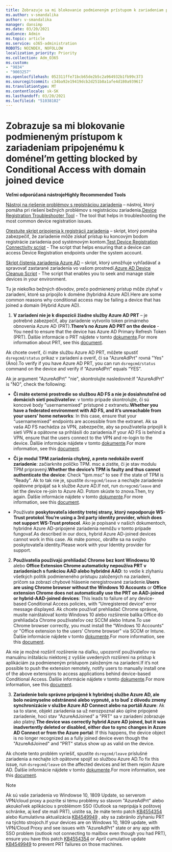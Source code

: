 ```yaml
---
title: Zobrazuje sa mi blokovanie podmieneným prístupom k zariadeniam pripojenému k doméne
ms.author: v-smandalika
author: v-smandalika
manager: dansimp
ms.date: 03/20/2021
audience: Admin
ms.topic: article
ms.service: o365-administration
ROBOTS: NOINDEX, NOFOLLOW
localization_priority: Priority
ms.collection: Adm_O365
ms.custom:
- "9834"
- "9003257"
ms.openlocfilehash: 052311ffe71bcb65de2b5c2a964932b1fb99c373
ms.sourcegitcommit: c34ba92e19419dcb2d251b8a1afe4d180a939617
ms.translationtype: MT
ms.contentlocale: sk-SK
ms.lasthandoff: 03/20/2021
ms.locfileid: "51038102"
---
```

# <a name="im-getting-blocked-by-conditional-access-with-domain-joined-device"></a><span data-ttu-id="0d7cf-102">Zobrazuje sa mi blokovanie podmieneným prístupom k zariadeniam pripojenému k doméne</span><span class="sxs-lookup"><span data-stu-id="0d7cf-102">I’m getting blocked by Conditional Access with domain joined device</span></span>

<span data-ttu-id="0d7cf-103">**Veľmi odporúčaná nástroje**</span><span class="sxs-lookup"><span data-stu-id="0d7cf-103">**Highly Recommended Tools**</span></span>

<span data-ttu-id="0d7cf-104">[Nástroj na riešenie problémov s registráciou zariadenia](https://docs.microsoft.com/samples/azure-samples/dsregtool/dsregtool/) – nástroj, ktorý pomáha pri riešení bežných problémov s registráciou zariadenia.</span><span class="sxs-lookup"><span data-stu-id="0d7cf-104">[Device Registration Troubleshooter Tool](https://docs.microsoft.com/samples/azure-samples/dsregtool/dsregtool/) - The tool that helps in troubleshooting the most common device registration issues.</span></span>

<span data-ttu-id="0d7cf-105">[Otestujte skript pripojenia k registrácii zariadenia](https://docs.microsoft.com/samples/azure-samples/testdeviceregconnectivity/testdeviceregconnectivity/) – skript, ktorý pomáha zabezpečiť, že zariadenie môže získať prístup ku koncovým bodom registrácie zariadenia pod systémovým kontom.</span><span class="sxs-lookup"><span data-stu-id="0d7cf-105">[Test Device Registration Connectivity script](https://docs.microsoft.com/samples/azure-samples/testdeviceregconnectivity/testdeviceregconnectivity/) - The script that helps ensuring that a device can access Device Registration endpoints under the system account.</span></span>

<span data-ttu-id="0d7cf-106">[Skript čistenia zariadenia Azure AD](https://github.com/mzmaili/AzureADDeviceCleanup) – skript, ktorý umožňuje vyhľadávať a spravovať zastarané zariadenia vo vašom prostredí.</span><span class="sxs-lookup"><span data-stu-id="0d7cf-106">[Azure AD Device Cleanup Script](https://github.com/mzmaili/AzureADDeviceCleanup) - The script that enables you to seek and manage stale devices in your environment.</span></span>

<span data-ttu-id="0d7cf-107">Tu je niekoľko bežných dôvodov, prečo podmienený prístup môže zlyhať v zariadení, ktoré sa pripojilo k doméne (hybridná Azure AD).</span><span class="sxs-lookup"><span data-stu-id="0d7cf-107">Here are some common reasons why conditional access may be failing a device that has joined a domain (Hybrid Azure AD).</span></span>

1. <span data-ttu-id="0d7cf-108">**V zariadení nie je k dispozícii žiadne služby Azure AD PRT** – je potrebné zabezpečiť, aby zariadenie vytvorilo token primárneho obnovenia Azure AD (PRT).</span><span class="sxs-lookup"><span data-stu-id="0d7cf-108">**There’s no Azure AD PRT on the device** - You need to ensure that the device has Azure AD Primary Refresh Token (PRT).</span></span> <span data-ttu-id="0d7cf-109">Ďalšie informácie o PRT nájdete v tomto [dokumente](https://docs.microsoft.com/azure/active-directory/devices/concept-primary-refresh-token).</span><span class="sxs-lookup"><span data-stu-id="0d7cf-109">For more information about PRT, see this [document](https://docs.microsoft.com/azure/active-directory/devices/concept-primary-refresh-token).</span></span>

<span data-ttu-id="0d7cf-110">Ak chcete overiť, či máte službu Azure AD PRT, môžete spustiť `dsregcmd/status` príkaz v zariadení a overiť, či sa "AzureAdPrt" rovná "Yes" (Áno).</span><span class="sxs-lookup"><span data-stu-id="0d7cf-110">To verify if you have Azure AD PRT, you can run `dsregcmd/status` command on the device and verify if “AzureAdPrt” equals “YES”.</span></span>

<span data-ttu-id="0d7cf-111">Ak je argument "AzureAdPrt" "nie", skontrolujte nasledovné:</span><span class="sxs-lookup"><span data-stu-id="0d7cf-111">If "AzureAdPrt" is "NO", check the following:</span></span>

- <span data-ttu-id="0d7cf-112">**Či máte externé prostredie so službou AD FS a nie je dosiahnuteľné od domácich sietí používateľov**: v tomto prípade skontrolujte, či sú koncové body "usernamemixed" prístupné z extranetu.</span><span class="sxs-lookup"><span data-stu-id="0d7cf-112">**Whether you have a federated environment with AD FS, and it’s unreachable from your users’ home networks**: In this case, ensure that your "usernamemixed" endpoints are accessible from the extranet.</span></span> <span data-ttu-id="0d7cf-113">Ak sa vaša AD FS nachádza za VPN, zabezpečte, aby sa používatelia pripojili k sieti VPN a opätovne sa prihlásili do zariadenia.</span><span class="sxs-lookup"><span data-stu-id="0d7cf-113">If your AD FS is behind a VPN, ensure that the users connect to the VPN and re-login to the device.</span></span> <span data-ttu-id="0d7cf-114">Ďalšie informácie nájdete v tomto [dokumente](https://docs.microsoft.com/azure/active-directory/devices/hybrid-azuread-join-federated-domains).</span><span class="sxs-lookup"><span data-stu-id="0d7cf-114">For more information, see this [document](https://docs.microsoft.com/azure/active-directory/devices/hybrid-azuread-join-federated-domains).</span></span>

- <span data-ttu-id="0d7cf-115">**Či je modul TPM zariadenia chybný, a preto nedokáže overiť zariadenie**: začiarknite políčko TPM. msc a zistite, či je stav modulu TPM pripravený.</span><span class="sxs-lookup"><span data-stu-id="0d7cf-115">**Whether the device’s TPM is faulty and thus cannot authenticate the device**: Check "tpm.msc" to see if the state of TPM is "Ready".</span></span> <span data-ttu-id="0d7cf-116">Ak to tak nie je, spustite `dsregcmd/leave` a nechajte zariadenie opätovne pripájať sa k službe Azure AD.</span><span class="sxs-lookup"><span data-stu-id="0d7cf-116">If not, run `dsregcmd/leave` and let the device re-join to Azure AD.</span></span> <span data-ttu-id="0d7cf-117">Potom skúste to znova.</span><span class="sxs-lookup"><span data-stu-id="0d7cf-117">Then, try again.</span></span> <span data-ttu-id="0d7cf-118">Ďalšie informácie nájdete v tomto [dokumente](https://docs.microsoft.com/azure/active-directory/devices/troubleshoot-device-dsregcmd#sso-state).</span><span class="sxs-lookup"><span data-stu-id="0d7cf-118">For more information, see this [document](https://docs.microsoft.com/azure/active-directory/devices/troubleshoot-device-dsregcmd#sso-state).</span></span>

- <span data-ttu-id="0d7cf-119">Používate **poskytovateľa identity tretej strany, ktorý nepodporuje WS-Trust protokol**.</span><span class="sxs-lookup"><span data-stu-id="0d7cf-119">**You’re using a 3rd party identity provider, which does not support WS-Trust protocol**.</span></span> <span data-ttu-id="0d7cf-120">Ako je popísané v našich dokumentoch, hybridné Azure AD-pripojené zariadenia nemôžu v tomto prípade fungovať.</span><span class="sxs-lookup"><span data-stu-id="0d7cf-120">As described in our docs, hybrid Azure AD-joined devices cannot work in this case.</span></span> <span data-ttu-id="0d7cf-121">Ak máte pomoc, obráťte sa na svojho poskytovateľa identity.</span><span class="sxs-lookup"><span data-stu-id="0d7cf-121">Please work with your Identity provider for support.</span></span>

2. <span data-ttu-id="0d7cf-122">**Používatelia používajú prehliadač Chrome bez kont Windowsu 10** alebo **Office Extension Chrome automaticky nepoužíva PRT v zariadeniach s funkciou AAD alebo hybridné AAD**: to vedie k zlyhaniu všetkých politík podmieneného prístupu založených na zariadení, pričom sa zobrazí chybové hlásenie neregistrované zariadenie.</span><span class="sxs-lookup"><span data-stu-id="0d7cf-122">**Users are using Chrome browser without the Windows 10 Accounts** or **Office extension Chrome does not automatically use the PRT on AAD-joined or hybrid-AAD-joined devices**: This leads to failure of any device-based Conditional Access policies, with “Unregistered device” error message displayed.</span></span> <span data-ttu-id="0d7cf-123">Ak chcete používať prehliadač Chrome správne, musíte nainštalovať konto Windows 10 alebo rozšírenie balíka Office do prehliadača Chrome používateľov cez SCCM alebo Intune.</span><span class="sxs-lookup"><span data-stu-id="0d7cf-123">To use Chrome browser correctly, you must install the “Windows 10 Accounts” or "Office extension to the users’ Chrome browser" via SCCM or Intune.</span></span> <span data-ttu-id="0d7cf-124">Ďalšie informácie nájdete v tomto [dokumente](https://docs.microsoft.com/azure/active-directory/conditional-access/concept-conditional-access-conditions#chrome-support).</span><span class="sxs-lookup"><span data-stu-id="0d7cf-124">For more information, see this [document](https://docs.microsoft.com/azure/active-directory/conditional-access/concept-conditional-access-conditions#chrome-support).</span></span>

<span data-ttu-id="0d7cf-125">Ak nie je možné rozšíriť rozšírenie na diaľku, upozorniť používateľov na manuálnu inštaláciu niektorej z vyššie uvedených rozšírení na prístup k aplikáciám za podmieneným prístupom založeným na zariadení.</span><span class="sxs-lookup"><span data-stu-id="0d7cf-125">If it’s not possible to push the extension remotely, notify users to manually install one of the above extensions to access applications behind device-based Conditional Access.</span></span> <span data-ttu-id="0d7cf-126">Ďalšie informácie nájdete v tomto [dokumente](https://docs.microsoft.com/azure/active-directory/conditional-access/require-managed-devices#prerequisites).</span><span class="sxs-lookup"><span data-stu-id="0d7cf-126">For more information, see this [document](https://docs.microsoft.com/azure/active-directory/conditional-access/require-managed-devices#prerequisites).</span></span>

3. <span data-ttu-id="0d7cf-127">**Zariadenie bolo správne pripojené k hybridnej službe Azure AD, ale bolo neúmyselne odstránené alebo vypnuté, a to buď z dôvodu zmeny synchronizácie v službe Azure AD Connect alebo na portáli Azure**: Ak sa to stane, objekt zariadenia sa už nerozpoznal ako úplne pripojené zariadenie, hoci stav "AzureAdJoined" a "PRT" sa v zariadení zobrazuje ako platný.</span><span class="sxs-lookup"><span data-stu-id="0d7cf-127">**The device was correctly hybrid Azure AD joined, but it was inadvertently deleted or disabled, either due to sync changes in Azure AD Connect or from the Azure portal**: If this happens, the device object is no longer recognized as a fully joined device even though the "AzureAdJoined" and "PRT" status show up as valid on the device.</span></span>

<span data-ttu-id="0d7cf-128">Ak chcete tento problém vyriešiť, spustite `dsregcmd/leave` príslušné zariadenia a nechajte ich opätovne spojiť so službou Azure AD.</span><span class="sxs-lookup"><span data-stu-id="0d7cf-128">To fix this issue, run `dsregcmd/leave` on the affected devices and let them rejoin Azure AD.</span></span> <span data-ttu-id="0d7cf-129">Ďalšie informácie nájdete v tomto [dokumente](https://docs.microsoft.com/azure/active-directory/devices/faq#q-why-do-my-users-see-an-error-message-saying-your-organization-has-deleted-the-device-or-your-organization-has-disabled-the-device-on-their-windows-10-devices).</span><span class="sxs-lookup"><span data-stu-id="0d7cf-129">For more information, see this [document](https://docs.microsoft.com/azure/active-directory/devices/faq#q-why-do-my-users-see-an-error-message-saying-your-organization-has-deleted-the-device-or-your-organization-has-disabled-the-device-on-their-windows-10-devices).</span></span>

> [!NOTE]
> <span data-ttu-id="0d7cf-130">Ak sú vaše zariadenia vo Windowse 10, 1809 Update, so serverom VPN/cloud proxy a pozrite si tému problémy so stavom "AzureAdPrt" alebo akoukoľvek aplikáciou s problémom SSO (Outlook sa nepripája k poštovej schránke, aj keď ste mali PRT), uistite sa, že máte tento patch [KB4554354](https://support.microsoft.com/topic/march-30-2020-kb4554354-os-build-17763-1132-deaba49b-4b29-55b9-caee-3e2d87dd75a2) alebo Kumulatívna aktualizácia [KB4549949](https://support.microsoft.com/topic/april-14-2020-kb4549949-os-build-17763-1158-76d9a3af-b20b-8996-bd4d-7b50c505fda6) , aby sa zabránilo zlyhaniu PRT na týchto strojoch.</span><span class="sxs-lookup"><span data-stu-id="0d7cf-130">If your devices are on Windows 10, 1809 update, with VPN/Cloud Proxy and see issues with "AzureAdPrt" state or any app with SSO problem (outlook not connecting to mailbox even though you had PRT), ensure you have this patch [KB4554354](https://support.microsoft.com/topic/march-30-2020-kb4554354-os-build-17763-1132-deaba49b-4b29-55b9-caee-3e2d87dd75a2) or April cumulative update [KB4549949](https://support.microsoft.com/topic/april-14-2020-kb4549949-os-build-17763-1158-76d9a3af-b20b-8996-bd4d-7b50c505fda6) to prevent PRT failures on those machines.</span></span>

















